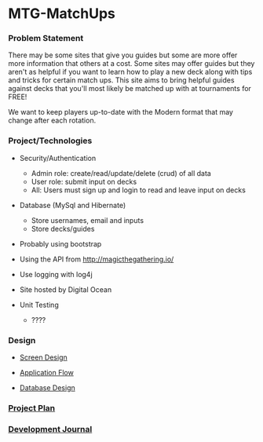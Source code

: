 # MTG-MatchUps

### Problem Statement

There may be some sites that give you guides but some are more offer more information that others at a cost. Some sites may offer guides but they aren't as helpful if you want to learn how to play a new deck along with tips and tricks for certain match ups.
This site aims to bring helpful guides against decks that you'll most likely be matched up with at tournaments for FREE!

We want to keep players up-to-date with the Modern format that may change after each rotation.

### Project/Technologies

* Security/Authentication
  * Admin role: create/read/update/delete (crud) of all data
  * User role: submit input on decks
  * All: Users must sign up and login to read and leave input on decks

* Database (MySql and Hibernate)
  * Store usernames, email and inputs
  * Store decks/guides

* Probably using bootstrap

* Using the API from http://magicthegathering.io/

* Use logging with log4j

* Site hosted by Digital Ocean

* Unit Testing
  * ????

### Design

* [Screen Design]()

* [Application Flow]()

* [Database Design]()

### [Project Plan](https://github.com/yangyaj/MTG-MatchUps/blob/master/Journal.md)

### [Development Journal]()
